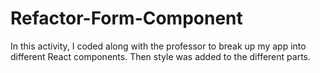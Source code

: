 # Refactor-Form-Component
In this activity, I coded along with the professor to break up my app into different React components.  Then style was added to the different parts.
